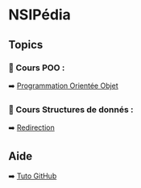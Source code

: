 # NSIPédia
## Topics

### 📁 Cours POO :
➡️ [Programmation Orientée Objet](https://github.com/h4r1cX/NSIpedia/blob/main/poo.md)

### 📁 Cours Structures de donnés :
➡️ [Redirection](https://github.com/h4r1cX/NSIpedia/blob/main/structures_de_donn%C3%A9es.md)

## Aide

➡️ [Tuto GitHub](https://github.com/h4r1cX/NSIpedia/blob/main/tuto_github.md)

